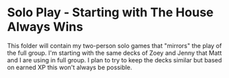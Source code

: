 # Solo Play - Starting with The House Always Wins

This folder will contain my two-person solo games that "mirrors" the play of the full group. I'm starting with the same decks of Zoey and Jenny that Matt and I are using in full group. I plan to try to keep the decks similar but based on earned XP this won't always be possible.

